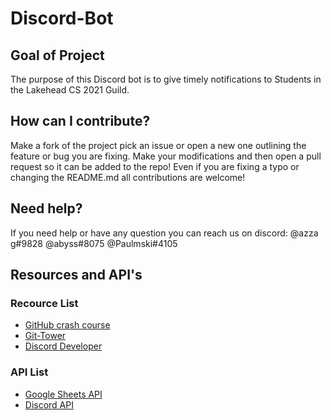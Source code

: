 # Discord-Bot





<section>
  <h1>
    Goal of Project
  </h1>
  <p>
        The purpose of this Discord bot is to give timely notifications to Students in the Lakehead CS 2021 Guild. 
  </p>
  </section>

<section>
  <h1>
    How can I contribute?
  </h1>
  <p>
          Make a fork of the project pick an issue or open a new one outlining the feature or bug you are fixing. Make your modifications and then open a pull request so it can be added to the repo! Even if you are fixing a typo or changing the README.md all contributions are welcome! 
    </p>

</section>

<section>
  <h1>
    Need help?
  </h1>
    <p>
          If you need help or have any question you can reach us on discord:
          @azza g#9828
          @abyss#8075
          @Paulmski#4105
    </p>

</section>

<section>
  <h2>Resources and API's</h2>
  
  <h3>Recource List</h3>
  <ul>
    <li><a href="https://www.freecodecamp.org/news/git-and-github-crash-course/">GitHub crash course</a></li>
    <li><a href="https://www.git-tower.com/">Git-Tower</a></li>
    <li><a href="https://discord.com/developers/applications">Discord Developer</a></li>
  </ul>
  
  <h3>API List</h3>
  <ul>
    <li><a href="https://developers.google.com/sheets/api/quickstart/python">Google Sheets API</a></li>
    <li><a href="https://discordpy.readthedocs.io/en/stable/api.html">Discord API</a></li>
  </ul>
</section>

